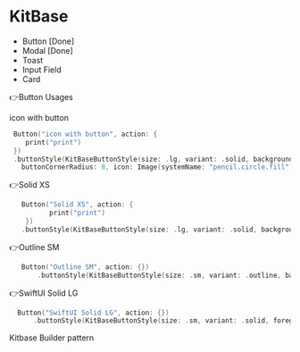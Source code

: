 # KitBase
 
 
 - Button [Done]
 - Modal [Done]
 - Toast
 - Input Field
 - Card









👉Button Usages

icon with button
```swift
 Button("icon with button", action: {
    print("print")
 })
 .buttonStyle(KitBaseButtonStyle(size: .lg, variant: .solid, backgroundColor: .red, borderColor: .accentColor, foregroundColor:.blue, buttonHeight: 34,    
   buttonCornerRadius: 8, icon: Image(systemName: "pencil.circle.fill"), iconColor: .green, iconWidth: 40, iconHeight: 40))
```
👉Solid XS
```swift
   Button("Solid XS", action: {
          print("print")
    })
   .buttonStyle(KitBaseButtonStyle(size: .lg, variant: .solid, backgroundColor: .red, borderColor: .accentColor, foregroundColor:.blue, buttonCornerRadius: 8))
```
👉Outline SM
```swift
   Button("Outline SM", action: {})
       .buttonStyle(KitBaseButtonStyle(size: .sm, variant: .outline, backgroundColor: .blue, borderColor: .red, foregroundColor: .yellow, borderWidth: 1))
```
👉SwiftUI Solid LG
```swift  
  Button("SwiftUI Solid LG", action: {})
      .buttonStyle(KitBaseButtonStyle(size: .sm, variant: .solid, foregroundColor: .red))
```
Kitbase Builder pattern
